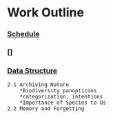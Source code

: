 # Work Outline

### [Schedule](https://github.com/tannerjaime/thesis/blob/master/writing/introduction.md)
### []
### [Data Structure](https://github.com/tannerjaime/thesis/blob/master/writing/context.md)
    2.1 Archiving Nature
        *Biodiversity panopticons
        *categorization, intentions
        *Importance of Species to Us
    2.2 Memory and Forgetting
